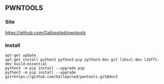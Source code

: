 ## **PWNTOOLS**

### **Site**
<https://github.com/Gallopsled/pwntools>

### **Install**

```
apt-get update
apt-get install python3 python3-pip python3-dev git libssl-dev libffi-dev build-essential
python3 -m pip install --upgrade pip
python3 -m pip install --upgrade git+https://github.com/Gallopsled/pwntools.git@dev3
```
